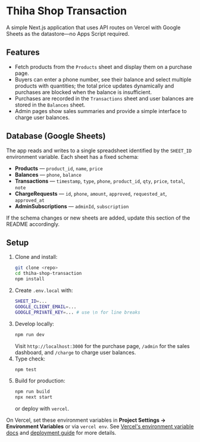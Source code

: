 # Thiha Shop Transaction

A simple Next.js application that uses API routes on Vercel with Google Sheets as the datastore—no Apps Script required.

## Features

- Fetch products from the `Products` sheet and display them on a purchase page.
- Buyers can enter a phone number, see their balance and select multiple products with quantities; the total price updates dynamically and purchases are blocked when the balance is insufficient.
- Purchases are recorded in the `Transactions` sheet and user balances are stored in the `Balances` sheet.
- Admin pages show sales summaries and provide a simple interface to charge user balances.

## Database (Google Sheets)

The app reads and writes to a single spreadsheet identified by the `SHEET_ID` environment variable. Each sheet has a fixed schema:

- **Products** — `product_id`, `name`, `price`
- **Balances** — `phone`, `balance`
- **Transactions** — `timestamp`, `type`, `phone`, `product_id`, `qty`, `price`, `total`, `note`
- **ChargeRequests** — `id`, `phone`, `amount`, `approved`, `requested_at`, `approved_at`
- **AdminSubscriptions** — `adminId`, `subscription`

If the schema changes or new sheets are added, update this section of the README accordingly.

## Setup

1. Clone and install:
   ```sh
   git clone <repo>
   cd thiha-shop-transaction
   npm install
   ```
2. Create `.env.local` with:
   ```sh
   SHEET_ID=...
   GOOGLE_CLIENT_EMAIL=...
   GOOGLE_PRIVATE_KEY=... # use \n for line breaks
   ```
3. Develop locally:
   ```sh
   npm run dev
   ```
   Visit `http://localhost:3000` for the purchase page, `/admin` for the sales dashboard, and `/charge` to charge user balances.
4. Type check:
   ```sh
   npm test
   ```
5. Build for production:
   ```sh
   npm run build
   npx next start
   ```
   or deploy with `vercel`.

On Vercel, set these environment variables in **Project Settings → Environment Variables** or via `vercel env`. See [Vercel's environment variable docs](https://vercel.com/docs/concepts/projects/environment-variables) and [deployment guide](https://vercel.com/docs/deployments/overview) for more details.

